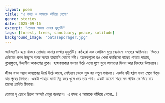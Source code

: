 ```yaml
---
layout: poem
title: "এ বসন্ত ও আমাকে কাঁদিয়ে গেলো"
genre: stories
date: 2025-09-16
excerpt: "তোমার আমার দেখার মুহুর্তটি"
tags: [forest, trees, sanctuary, peace, solitude]
background_image: "bataseporager.jpg"
---
```


অবিস্মরণীয় হয়ে থাকবে তোমার আমার দেখার মুহুর্তটি। কন্ঠহারা এক কোকিল ঘুরে বেড়ালো বসন্তের আঙিনায়। ভিতরে ঢেউয়ের প্রবল উচ্ছ্বাস অথচ সংযম হারায়নি কোনো নদী। অনেকগুলো রঙ খেলা করছিলো গাছের পাতায় পাতায়, বুনোফুলে, উদাসীন আকাশের বুকে। হংসবলাকার ডানায় উঠে এলো যুগে যুগে আমাদের মিলন আর বিরহের উপাখ্যান। 

জীবন যখন সম্ভব অসম্ভবের উর্দ্ধে উঠে আসে, সেইখান থেকে শুরু হয় নতুন পথচলা। একটা নদী হঠাৎ ডানা মেলে উড়ে যায় পূবের দিগন্তে। একটা পাহাড় মাথা নিচু করে খুলে দেয় তার পথ। একটা অচেনা শহর সব পথিক কে দিয়ে যায় তাদের প্রার্থিত ঠিকানা। 

তোমার দু চোখে ছিলো অস্পষ্ট মেদুর জলছাপ। এ বসন্ত ও আমাকে কাঁদিয়ে গেলো...!
